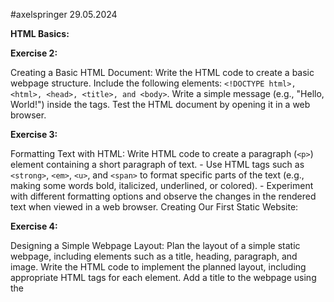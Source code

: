 #axelspringer 29.05.2024

**HTML Basics:**

**Exercise 2:** 

Creating a Basic HTML Document:
Write the HTML code to create a basic webpage structure.
Include the following elements: `<!DOCTYPE html>, <html>, <head>, <title>, and <body>`.
Write a simple message (e.g., "Hello, World!") inside the <body> tags.
Test the HTML document by opening it in a web browser.


**Exercise 3:** 

Formatting Text with HTML:
Write HTML code to create a paragraph (`<p>`) element containing a short paragraph of text. - Use HTML tags such as `<strong>`, `<em>`, `<u>`, and `<span>` to format specific parts of the text (e.g., making some words bold, italicized, underlined, or colored). - Experiment with different formatting options and observe the changes in the rendered text when viewed in a web browser.
Creating Our First Static Website:
  
**Exercise 4:** 

Designing a Simple Webpage Layout:
Plan the layout of a simple static webpage, including elements such as a title, heading, paragraph, and image.
Write the HTML code to implement the planned layout, including appropriate HTML tags for each element.
Add a title to the webpage using the <title> tag, and include descriptive text and an image using appropriate tags (e.g. `<h1>`, `<p>`, `<img>`).

**Test:**

Test the webpage layout by opening the HTML file in a web browser and verifying that all elements are displayed correctly.
